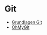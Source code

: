 # Git

* [Grundlagen Git](https://johannesloetzsch.github.io/linux-praktikum/versionskontrolle.html)
* [OhMyGit](https://ohmygit.org/)
